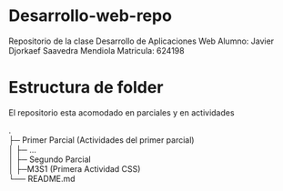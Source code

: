 # Desarrollo-web-repo
Repositorio de la clase Desarrollo de Aplicaciones Web 
Alumno: Javier Djorkaef Saavedra Mendiola
Matricula: 624198


# Estructura de folder

El repositorio esta acomodado en parciales y en actividades

. \
├─ Primer Parcial (Actividades del primer parcial) \
│ ├─ ...\
│
├─ Segundo Parcial \
│    ├─M3S1 (Primera Actividad CSS)\
└── README.md
